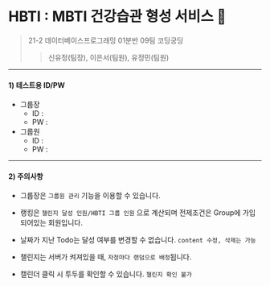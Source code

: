 # **HBTI** : MBTI 건강습관 형성 서비스 :running:
> 21-2 데이터베이스프로그래밍 01분반 09팀 코딩궁딩
>> 신유정(팀장), 이은서(팀원), 유정민(팀원)

---

#### 1) 테스트용 ID/PW
- 그룹장 
	- ID :
	- PW :
- 그룹원 
	- ID :
	- PW : 

--- 
#### 2) 주의사항
- 그룹장은 ```그룹원 관리``` 기능을 이용할 수 있습니다.

- 랭킹은 ```챌린지 달성 인원/HBTI 그룹 인원``` 으로 계산되며 전제조건은  Group에 가입되어있는 회원입니다.

- 날짜가 지난 Todo는 달성 여부를 변경할 수 없습니다. ```content 수정, 삭제는 가능```

- 챌린지는 서버가 켜져있을 때, ```자정마다 랜덤으로 배정```됩니다.

- 캘린더 클릭 시 투두를 확인할 수 있습니다. ```챌린지 확인 불가```